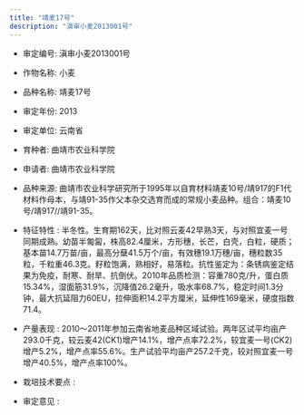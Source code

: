 ```yaml
---
title: "靖麦17号"
description: "滇审小麦2013001号"
---
```

* 审定编号:  滇审小麦2013001号

*  作物名称:  小麦

*  品种名称:  靖麦17号

*  审定年份:  2013

*  审定单位:  云南省

* 育种者:  曲靖市农业科学院

*  申请者:  曲靖市农业科学院

*  品种来源:  曲靖市农业科学研究所于1995年以自育材料靖麦10号/靖917的F1代材料作母本，与靖91-35作父本杂交选育而成的常规小麦品种。组合：靖麦10号/靖917//靖91-35。

*  特征特性 : 
半冬性。生育期162天，比对照云麦42早熟3天，与对照宜麦一号同期成熟。幼苗半匍匐，株高82.4厘米，方形穗，长芒，白壳，白粒，硬质；基本苗14.7万苗/亩，最高分蘖41.5万个/亩，有效穗19.1万穗/亩，穗粒数35粒，千粒重46.3克。籽粒饱满，熟相好，易落粒。抗性鉴定为：条锈病鉴定结果为免疫，耐寒、耐旱、抗倒伏。2010年品质检测：容重780克/升，蛋白质15.34%，湿面筋31.9%，沉降值26.2毫升，吸水率68.7%，稳定时间1.3分钟，最大抗延阻力60EU，拉伸面积14.2平方厘米，延伸性169毫米，硬度指数71.4。
 
*  产量表现 : 
2010～2011年参加云南省地麦品种区域试验。两年区试平均亩产293.0千克，较云麦42(CK1)增产14.1%，增产点率72.2%，较宜麦一号(CK2)增产5.2%，增产点率55.6%。生产试验平均亩产257.2千克，较对照宜麦一号增产40.5%，增产点率100%。

*  栽培技术要点 : 


*  审定意见 : 

